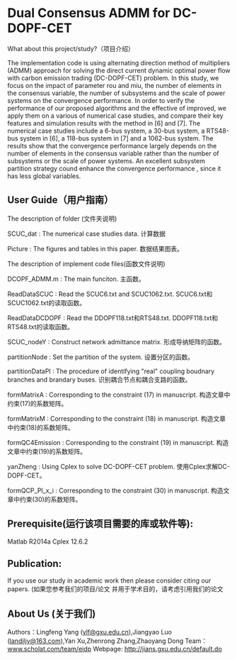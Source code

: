 ﻿Dual Consensus ADMM for DC-DOPF-CET
================

What about this project/study?（项目介绍）

The implementation code is using alternating direction method of multipliers (ADMM) approach for solving 
the direct current dynamic optimal power flow with carbon emission trading (DC-DOPF-CET) problem.
In this study, we focus on the impact of parameter rou and miu, the number of elements in the 
consensus variable, the number of subsystems and the scale of power systems on the convergence 
performance. In order to verify the performance of our proposed algorithms and the effective of improved,
we apply them on a various of numerical case studies, and compare their key features and simulation results
with the method in [6] and [7]. The numerical case studies include a 6-bus system, a 30-bus system, a RTS48-bus
system in [6], a 118-bus system in [7] and a 1062-bus system. The results show that the convergence performance
largely depends on the number of elements in the consensus variable rather than the number of subsystems or
the scale of power systems. An excellent subsystem partition strategy cound enhance the convergence performance
, since it has less global variables.



User Guide（用户指南）
-----------

The description of folder (文件夹说明)

SCUC_dat : The numerical case studies data. 计算数据 

Picture : The figures and tables in this paper. 数据结果图表。




The description of implement code files(函数文件说明)

DCOPF_ADMM.m : The main funciton.  主函数。

ReadDataSCUC :  Read the SCUC6.txt and SCUC1062.txt.  SCUC6.txt和SCUC1062.txt的读取函数。

ReadDataDCDOPF : Read the DDOPF118.txt和RTS48.txt.  DDOPF118.txt和RTS48.txt的读取函数。

SCUC_nodeY :  Construct network admittance matrix. 形成导纳矩阵的函数。

partitionNode :  Set the partition of the system. 设置分区的函数。

partitionDataPI :  The procedure of identifying "real" coupling boudnary branches and brandary buses. 识别耦合节点和耦合支路的函数。

formMatrixA :  Corresponding to the constraint (17) in manuscript. 构造文章中约束(17)的系数矩阵。

formMatrixM :  Corresponding to the constraint (18) in manuscript. 构造文章中约束(18)的系数矩阵。

formQC4Emission : Corresponding to the constraint (19) in manuscript.  构造文章中约束(19)的系数矩阵。

yanZheng :  Using Cplex to solve DC-DOPF-CET problem. 使用Cplex求解DC-DOPF-CET。

formQCP_PI_x_i : Corresponding to the constraint (30) in manuscript. 构造文章中约束(30)的系数矩阵。





Prerequisite(运行该项目需要的库或软件等):
-----------

Matlab R2014a
Cplex 12.6.2




Publication:
-----------
If you use our study in academic work then please consider citing our papers.
(如果您参考我们的项目/论文 并用于学术目的，请考虑引用我们的论文




About Us (关于我们)
-----------
Authors：Lingfeng Yang (ylf@gxu.edu.cn),Jiangyao Luo (landiljy@163.com),Yan Xu,Zhenrong Zhang,Zhaoyang Dong
Team：www.scholat.com/team/eidp
Webpage: http://jians.gxu.edu.cn/default.do
